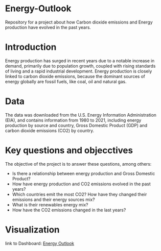 # Energy-Outlook
Repository for a project about how Carbon dioxide emissions and Energy production have evolved in the past years. 

# Introduction
Energy production has surged in recent years due to a notable increase in demand, primarily due to population growth, coupled with rising standards of living and a rapid industrial development. Energy production is closely linked to carbon dioxide emissions, because the dominant sources of energy globally are fossil fuels, like coal, oil and natural gas.

# Data 
The data was downloaded from the U.S. Energy Information Administration (EIA), and contains information from 1980 to 2021, including energy production by source and country, Gross Domestic Product (GDP) and carbon dioxide emissions (CO2) by country.

# Key questions and objecctives
The objective of the project is to answer these questions, among others:
- Is there a relationship between energy production and Gross Domestic Product?
- How have energy production and CO2 emissions evolved in the past years? 
- Which countries emit the most CO2? How have they changed their emissions and their energy sources mix? 
- What is their renewables energy mix?
- How have the CO2 emissions changed in the last years?

# Visualization
link to Dashboard: [Energy Outlook](https://public.tableau.com/app/profile/jaime.suarez4491/viz/EnergyOutlook_17114898294590/Evolutionofenergy?publish=yes)
